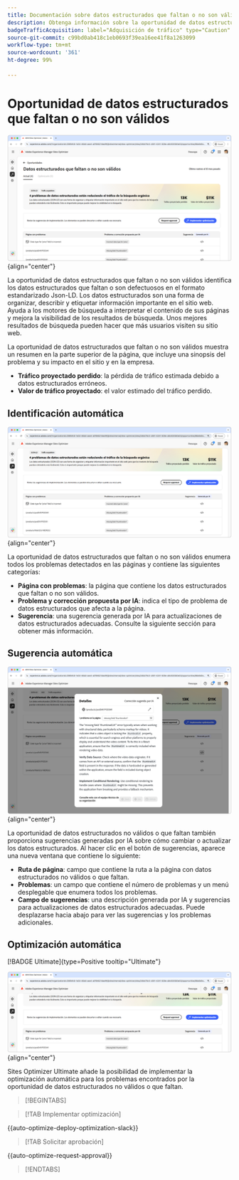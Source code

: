 ```yaml
---
title: Documentación sobre datos estructurados que faltan o no son válidos
description: Obtenga información sobre la oportunidad de datos estructurados que faltan o no son válidos y cómo utilizarlos para mejorar la adquisición de tráfico.
badgeTrafficAcquisition: label="Adquisición de tráfico" type="Caution" url="../../opportunity-types/traffic-acquisition.md" tooltip="Adquisición de tráfico"
source-git-commit: c99bd0ab418c1eb0693f39ea16ee41f8a1263099
workflow-type: tm+mt
source-wordcount: '361'
ht-degree: 99%

---
```



# Oportunidad de datos estructurados que faltan o no son válidos

![Oportunidad de datos estructurados que faltan o no son válidos](./assets/missing-or-invalid-structured-data/hero.png){align="center"}

La oportunidad de datos estructurados que faltan o no son válidos identifica los datos estructurados que faltan o son defectuosos en el formato estandarizado Json-LD. Los datos estructurados son una forma de organizar, describir y etiquetar información importante en el sitio web. Ayuda a los motores de búsqueda a interpretar el contenido de sus páginas y mejora la visibilidad de los resultados de búsqueda. Unos mejores resultados de búsqueda pueden hacer que más usuarios visiten su sitio web.

La oportunidad de datos estructurados que faltan o no son válidos muestra un resumen en la parte superior de la página, que incluye una sinopsis del problema y su impacto en el sitio y en la empresa.

* **Tráfico proyectado perdido**: la pérdida de tráfico estimada debido a datos estructurados erróneos.
* **Valor de tráfico proyectado**: el valor estimado del tráfico perdido.

## Identificación automática

![Identificación automática de los datos estructurados que faltan o no son válidos](./assets/missing-or-invalid-structured-data/auto-identify.png){align="center"}

La oportunidad de datos estructurados que faltan o no son válidos enumera todos los problemas detectados en las páginas y contiene las siguientes categorías:

* **Página con problemas**: la página que contiene los datos estructurados que faltan o no son válidos.
* **Problema y corrección propuesta por IA**: indica el tipo de problema de datos estructurados que afecta a la página.
* **Sugerencia**: una sugerencia generada por IA para actualizaciones de datos estructurados adecuadas. Consulte la siguiente sección para obtener más información.

## Sugerencia automática

![Sugerencia automática de datos estructurados que faltan o no son válidos](./assets/missing-or-invalid-structured-data/auto-suggest.png){align="center"}

La oportunidad de datos estructurados no válidos o que faltan también proporciona sugerencias generadas por IA sobre cómo cambiar o actualizar los datos estructurados. Al hacer clic en el botón de sugerencias, aparece una nueva ventana que contiene lo siguiente:

* **Ruta de página**: campo que contiene la ruta a la página con datos estructurados no válidos o que faltan.
* **Problemas**: un campo que contiene el número de problemas y un menú desplegable que enumera todos los problemas.
* **Campo de sugerencias**: una descripción generada por IA y sugerencias para actualizaciones de datos estructurados adecuadas. Puede desplazarse hacia abajo para ver las sugerencias y los problemas adicionales.

## Optimización automática

[!BADGE Ultimate]{type=Positive tooltip="Ultimate"}

![Optimización automática de los datos estructurad que faltan o no son válidos](./assets/missing-or-invalid-structured-data/auto-optimize.png){align="center"}

Sites Optimizer Ultimate añade la posibilidad de implementar la optimización automática para los problemas encontrados por la oportunidad de datos estructurados no válidos o que faltan. <!--- TBD-need more in-depth and opportunity specific information here. What does the auto-optimization do?-->

>[!BEGINTABS]

>[!TAB Implementar optimización]

{{auto-optimize-deploy-optimization-slack}}

>[!TAB Solicitar aprobación]

{{auto-optimize-request-approval}}

>[!ENDTABS]
